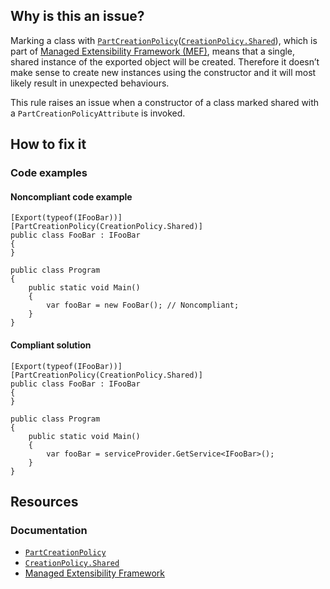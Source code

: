 ## Why is this an issue?
 
Marking a class with [`PartCreationPolicy`](https://learn.microsoft.com/en-us/dotnet/api/system.componentmodel.composition.partcreationpolicyattribute)([`CreationPolicy.Shared`](https://learn.microsoft.com/en-us/dotnet/api/system.componentmodel.composition.creationpolicy)), which is part of [Managed Extensibility Framework (MEF)](https://learn.microsoft.com/en-us/dotnet/framework/mef), means that a single, shared instance of the exported object will be created. Therefore it doesn’t make sense to create new instances using the constructor and it will most likely result in unexpected behaviours.
 
This rule raises an issue when a constructor of a class marked shared with a `PartCreationPolicyAttribute` is invoked.
 
## How to fix it
 
### Code examples
 
#### Noncompliant code example

    [Export(typeof(IFooBar))]
    [PartCreationPolicy(CreationPolicy.Shared)]
    public class FooBar : IFooBar
    {
    }
    
    public class Program
    {
        public static void Main()
        {
            var fooBar = new FooBar(); // Noncompliant;
        }
    }

#### Compliant solution

    [Export(typeof(IFooBar))]
    [PartCreationPolicy(CreationPolicy.Shared)]
    public class FooBar : IFooBar
    {
    }
    
    public class Program
    {
        public static void Main()
        {
            var fooBar = serviceProvider.GetService<IFooBar>();
        }
    }

## Resources
 
### Documentation
 
- [`PartCreationPolicy`](https://learn.microsoft.com/en-us/dotnet/api/system.componentmodel.composition.partcreationpolicyattribute)
- [`CreationPolicy.Shared`](https://learn.microsoft.com/en-us/dotnet/api/system.componentmodel.composition.creationpolicy)
- [Managed Extensibility Framework](https://learn.microsoft.com/en-us/dotnet/framework/mef)